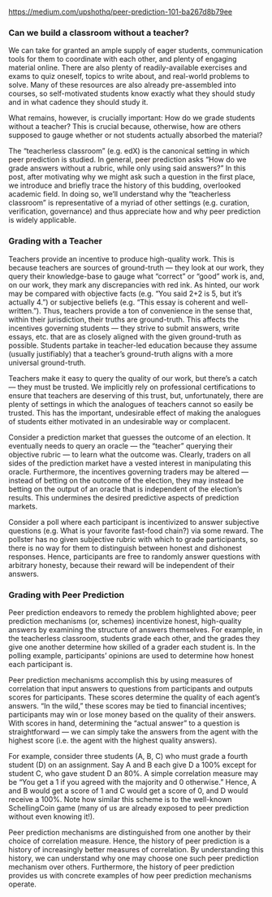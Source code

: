 https://medium.com/upshothq/peer-prediction-101-ba267d8b79ee

### Can we build a classroom without a teacher?
We can take for granted an ample supply of eager students, communication tools for them to coordinate with each other, and plenty of engaging material online. There are also plenty of readily-available exercises and exams to quiz oneself, topics to write about, and real-world problems to solve. Many of these resources are also already pre-assembled into courses, so self-motivated students know exactly what they should study and in what cadence they should study it.

What remains, however, is crucially important: How do we grade students without a teacher? This is crucial because, otherwise, how are others supposed to gauge whether or not students actually absorbed the material?

The “teacherless classroom” (e.g. edX) is the canonical setting in which peer prediction is studied. In general, peer prediction asks “How do we grade answers without a rubric, while only using said answers?” In this post, after motivating why we might ask such a question in the first place, we introduce and briefly trace the history of this budding, overlooked academic field. In doing so, we’ll understand why the “teacherless classroom” is representative of a myriad of other settings (e.g. curation, verification, governance) and thus appreciate how and why peer prediction is widely applicable.

### Grading with a Teacher
Teachers provide an incentive to produce high-quality work. This is because teachers are sources of ground-truth — they look at our work, they query their knowledge-base to gauge what “correct” or “good” work is, and, on our work, they mark any discrepancies with red ink. As hinted, our work may be compared with objective facts (e.g. “You said 2+2 is 5, but it’s actually 4.”) or subjective beliefs (e.g. “This essay is coherent and well-written.”). Thus, teachers provide a ton of convenience in the sense that, within their jurisdiction, their truths are ground-truth. This affects the incentives governing students — they strive to submit answers, write essays, etc. that are as closely aligned with the given ground-truth as possible. Students partake in teacher-led education because they assume (usually justifiably) that a teacher’s ground-truth aligns with a more universal ground-truth.

Teachers make it easy to query the quality of our work, but there’s a catch — they must be trusted. We implicitly rely on professional certifications to ensure that teachers are deserving of this trust, but, unfortunately, there are plenty of settings in which the analogues of teachers cannot so easily be trusted. This has the important, undesirable effect of making the analogues of students either motivated in an undesirable way or complacent.

Consider a prediction market that guesses the outcome of an election. It eventually needs to query an oracle — the “teacher” querying their objective rubric — to learn what the outcome was. Clearly, traders on all sides of the prediction market have a vested interest in manipulating this oracle. Furthermore, the incentives governing traders may be altered — instead of betting on the outcome of the election, they may instead be betting on the output of an oracle that is independent of the election’s results. This undermines the desired predictive aspects of prediction markets.

Consider a poll where each participant is incentivized to answer subjective questions (e.g. What is your favorite fast-food chain?) via some reward. The pollster has no given subjective rubric with which to grade participants, so there is no way for them to distinguish between honest and dishonest responses. Hence, participants are free to randomly answer questions with arbitrary honesty, because their reward will be independent of their answers.

### Grading with Peer Prediction
Peer prediction endeavors to remedy the problem highlighted above; peer prediction mechanisms (or, schemes) incentivize honest, high-quality answers by examining the structure of answers themselves. For example, in the teacherless classroom, students grade each other, and the grades they give one another determine how skilled of a grader each student is. In the polling example, participants’ opinions are used to determine how honest each participant is.

Peer prediction mechanisms accomplish this by using measures of correlation that input answers to questions from participants and outputs scores for participants. These scores determine the quality of each agent’s answers. “In the wild,” these scores may be tied to financial incentives; participants may win or lose money based on the quality of their answers. With scores in hand, determining the “actual answer” to a question is straightforward — we can simply take the answers from the agent with the highest score (i.e. the agent with the highest quality answers).

For example, consider three students (A, B, C) who must grade a fourth student (D) on an assignment. Say A and B each give D a 100% except for student C, who gave student D an 80%. A simple correlation measure may be “You get a 1 if you agreed with the majority and 0 otherwise.” Hence, A and B would get a score of 1 and C would get a score of 0, and D would receive a 100%. Note how similar this scheme is to the well-known SchellingCoin game (many of us are already exposed to peer prediction without even knowing it!).

Peer prediction mechanisms are distinguished from one another by their choice of correlation measure. Hence, the history of peer prediction is a history of increasingly better measures of correlation. By understanding this history, we can understand why one may choose one such peer prediction mechanism over others. Furthermore, the history of peer prediction provides us with concrete examples of how peer prediction mechanisms operate.